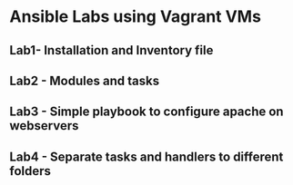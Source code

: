 # Ansible Labs using Vagrant VMs

## Lab1- Installation and Inventory file

## Lab2 - Modules and tasks

## Lab3 - Simple playbook to configure apache on webservers

## Lab4 - Separate tasks and handlers to different folders